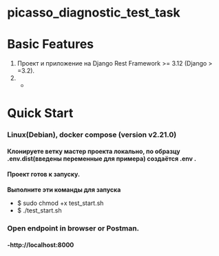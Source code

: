 # picasso_diagnostic_test_task
# **Basic Features**
1. Проект и приложение на Django Rest Framework >= 3.12 (Django > =3.2).
2. -

# **Quick Start**
### Linux(Debian), docker compose (version v2.21.0)
#### Клонируете ветку мастер проекта локально, по образцу .env.dist(введены переменные для примера) создаётся .env . 
#### Проект готов к запуску.

**Выполните эти команды для запуска** 
- $ sudo chmod +x test_start.sh
- $ ./test_start.sh

###  Open endpoint in browser or Postman.
#### -http://localhost:8000